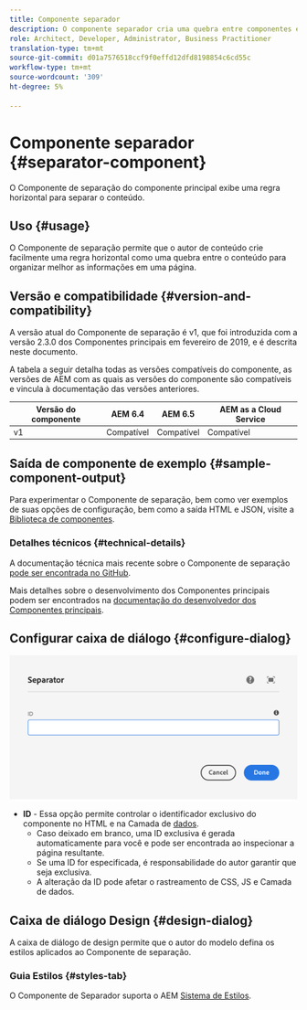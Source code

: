 ```yaml
---
title: Componente separador
description: O componente separador cria uma quebra entre componentes em uma página
role: Architect, Developer, Administrator, Business Practitioner
translation-type: tm+mt
source-git-commit: d01a7576518ccf9f0effd12dfd8198854c6cd55c
workflow-type: tm+mt
source-wordcount: '309'
ht-degree: 5%

---
```



# Componente separador {#separator-component}

O Componente de separação do componente principal exibe uma regra horizontal para separar o conteúdo.

## Uso {#usage}

O Componente de separação permite que o autor de conteúdo crie facilmente uma regra horizontal como uma quebra entre o conteúdo para organizar melhor as informações em uma página.

## Versão e compatibilidade {#version-and-compatibility}

A versão atual do Componente de separação é v1, que foi introduzida com a versão 2.3.0 dos Componentes principais em fevereiro de 2019, e é descrita neste documento.

A tabela a seguir detalha todas as versões compatíveis do componente, as versões de AEM com as quais as versões do componente são compatíveis e vincula à documentação das versões anteriores.

| Versão do componente | AEM 6.4 | AEM 6.5 | AEM as a Cloud Service |
|---|---|---|---|
| v1 | Compatível | Compatível | Compatível |

## Saída de componente de exemplo {#sample-component-output}

Para experimentar o Componente de separação, bem como ver exemplos de suas opções de configuração, bem como a saída HTML e JSON, visite a [Biblioteca de componentes](https://adobe.com/go/aem_cmp_library_separator).

### Detalhes técnicos {#technical-details}

A documentação técnica mais recente sobre o Componente de separação [pode ser encontrada no GitHub](https://adobe.com/go/aem_cmp_tech_separator_v1).

Mais detalhes sobre o desenvolvimento dos Componentes principais podem ser encontrados na [documentação do desenvolvedor dos Componentes principais](/help/developing/overview.md).

## Configurar caixa de diálogo {#configure-dialog}

![Caixa de diálogo de edição do componente separador](/help/assets/separator-edit.png)

* **ID**  - Essa opção permite controlar o identificador exclusivo do componente no HTML e na Camada de  [dados](/help/developing/data-layer/overview.md).
   * Caso deixado em branco, uma ID exclusiva é gerada automaticamente para você e pode ser encontrada ao inspecionar a página resultante.
   * Se uma ID for especificada, é responsabilidade do autor garantir que seja exclusiva.
   * A alteração da ID pode afetar o rastreamento de CSS, JS e Camada de dados.

## Caixa de diálogo Design {#design-dialog}

A caixa de diálogo de design permite que o autor do modelo defina os estilos aplicados ao Componente de separação.

### Guia Estilos {#styles-tab}

O Componente de Separador suporta o AEM [Sistema de Estilos](/help/get-started/authoring.md#component-styling).
